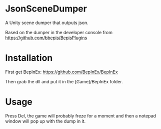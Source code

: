 # JsonSceneDumper
A Unity scene dumper that outputs json.

Based on the dumper in the developer console from https://github.com/bbepis/BepisPlugins

# Installation
First get BepInEx: https://github.com/BepInEx/BepInEx

Then grab the dll and put it in the [Game]/BepInEx folder.

# Usage
Press Del, the game will probably freze for a moment and then a notepad window will pop up with the dump in it.